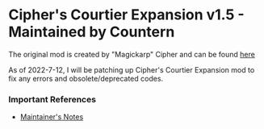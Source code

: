# Cipher's Courtier Expansion v1.5 - Maintained by Countern
The original mod is created by "Magickarp" Cipher and can be found [here](https://steamcommunity.com/sharedfiles/filedetails/?id=1878436818)

As of 2022-7-12, I will be patching up Cipher's Courtier Expansion mod to fix any errors and obsolete/deprecated codes.

### Important References
* [Maintainer's Notes](https://www.github.com/Countern/cipher-courtier-expansion-maintenance/blob/main/MAINTAINER_NOTES.md)